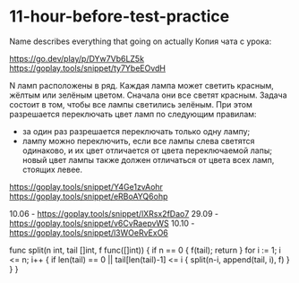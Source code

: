 # 11-hour-before-test-practice
Name describes everything that going on actually
Копия чата с урока:

https://go.dev/play/p/DYw7Vb6LZ5k
https://goplay.tools/snippet/ty7YbeEOvdH

N ламп расположены в ряд. Каждая лампа может светить красным, жёлтым или зелёным цветом. Сначала они все светят красным. Задача состоит в том, чтобы все лампы светились зелёным. При этом разрешается переключать цвет ламп по следующим правилам:
- за один раз разрешается переключать только одну лампу;
- лампу можно переключить, если все лампы слева светятся одинаково, и их цвет отличается от цвета переключаемой лапы; новый цвет лампы также должен отличаться от цвета всех ламп, стоящих левее.

https://goplay.tools/snippet/Y4Ge1zvAohr
https://goplay.tools/snippet/eRBoAYQ6ohp

10.06  - https://goplay.tools/snippet/lXRsx2fDao7
29.09 - https://goplay.tools/snippet/v6CvRaepvWS
10.10 - https://goplay.tools/snippet/l3WOeRvExO6

func split(n int, tail []int, f func([]int)) {
  if n == 0 { f(tail); return }
  for i := 1; i <= n; i++ {
    if len(tail) == 0 || tail[len(tail)-1] <= i {
      split(n-i, append(tail, i), f)
    }
  }
}
